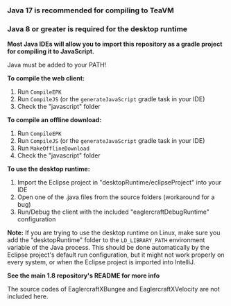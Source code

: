 ### Java 17 is recommended for compiling to TeaVM

### Java 8 or greater is required for the desktop runtime

**Most Java IDEs will allow you to import this repository as a gradle project for compiling it to JavaScript.**

Java must be added to your PATH!

**To compile the web client:**
1. Run `CompileEPK`
2. Run `CompileJS` (or the `generateJavaScript` gradle task in your IDE)
3. Check the "javascript" folder

**To compile an offline download:**
1. Run `CompileEPK`
2. Run `CompileJS` (or the `generateJavaScript` gradle task in your IDE)
3. Run `MakeOfflineDownload`
4. Check the "javascript" folder

**To use the desktop runtime:**
1. Import the Eclipse project in "desktopRuntime/eclipseProject" into your IDE
2. Open one of the .java files from the source folders (workaround for a bug)
3. Run/Debug the client with the included "eaglercraftDebugRuntime" configuration

**Note:** If you are trying to use the desktop runtime on Linux, make sure you add the "desktopRuntime" folder to the `LD_LIBRARY_PATH` environment variable of the Java process. This should be done automatically by the Eclipse project's default run configuration, but it might not work properly on every system, or when the Eclipse project is imported into IntelliJ.

**See the main 1.8 repository's README for more info**

The source codes of EaglercraftXBungee and EaglercraftXVelocity are not included here.